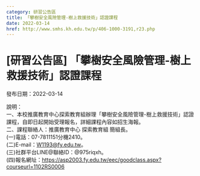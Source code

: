 ```yaml
---
category: 研習公告區
title: 「攀樹安全風險管理-樹上救援技術」認證課程
date: 2022-03-14
href: http://www.smhs.kh.edu.tw/p/406-1000-3191,r23.php
---
```


# [研習公告區] 「攀樹安全風險管理-樹上救援技術」認證課程

發布日期：2022-03-14

說明：  
一、本校推廣教育中心探索教育組辦理「攀樹安全風險管理-樹上救援技術」認證課程，自即日起開始受理報名，詳細課程內容如招生海報。  
二、課程聯絡人：推廣教育中心 探索教育組 簡組長。  
(一)電話：07-7811151分機2410。  
(二)E-mail：W1193@fy.edu.tw。  
(三)社群平台LINE@聯絡ID：@975riqxh。  
(四)報名網址：https://asp2003.fy.edu.tw/eec/goodclass.aspx?courseurl=1102RS0006

